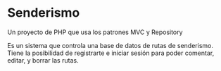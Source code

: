 # Senderismo
Un proyecto de PHP que usa los patrones MVC y Repository

Es un sistema que controla una base de datos de rutas de senderismo. 
Tiene la posibilidad de registrarte e iniciar sesión para poder comentar, editar, y borrar las rutas.
